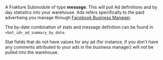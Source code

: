 A Frakture Submodule of type **message**. This will pull Ad definitions and by day statistics into your warehouse. Ads refers specifically to the paid advertising you manage through [Facebook Business Manager](https://business.facebook.com/).

The by-date combination of stats and message definition can be found in `<bot_id>_ad_summary_by_date`.

Stat fields that do not have values for any ad (for instance, if you don't have any comments attributed to your ads in the business manager) will _not_ be pulled into the warehouse.

